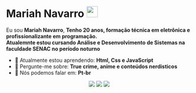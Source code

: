 # Mariah Navarro <img src="https://static.wikia.nocookie.net/the-backrooms-braedens-lore/images/0/09/Aaaa612c16ad8a2b9.gif/revision/latest?cb=20230103041145" width="30px">

Eu sou <strong>Mariah Navarro</strong>, <strong>Tenho 20 anos, formação técnica em eletrônica e profissionalizante em programação.<br/> Atualemnte estou cursando Análise e Desenvolvimento de Sistemas na faculdade SENAC no período noturno</strong> 

- 🚀 Atualmente estou aprendendo: <strong>Html, Css e JavaScript</strong> 
- 💬 Pergunte-me sobre: <strong>True crime, anime e conteúdos nerdisticos</strong>
- 📣 Nós podemos falar em: <strong>Pt-br</strong>

<div align="center">

  <a href="#" alt="Gmail">
    <img src="https://img.shields.io/badge/-Gmail-FF0000?style=flat-square&labelColor=FF0000&logo=gmail&logoColor=white&link=LINK-DO-SEU-EMAIL"/></a>

  <a href="#" alt="Linkedin">
    <img src="https://img.shields.io/badge/-Linkedin-0e76a8?style=flat-square&logo=Linkedin&logoColor=white&link=LINK-DO-SEU-LINKEDIN" /></a>

  <a href="#" alt="Instagram">
    <img src="https://img.shields.io/badge/-Instagram-DF0174?style=flat-square&labelColor=DF0174&logo=instagram&logoColor=white&link=LINK-DO-SEU-INSTAGRAM"/></a>

</div>
